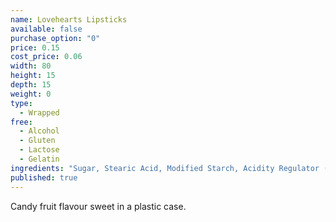 ```yaml
---
name: Lovehearts Lipsticks
available: false
purchase_option: "0"
price: 0.15
cost_price: 0.06
width: 80
height: 15
depth: 15
weight: 0
type: 
  - Wrapped
free: 
  - Alcohol
  - Gluten
  - Lactose
  - Gelatin
ingredients: "Sugar, Stearic Acid, Modified Starch, Acidity Regulator (Tartaric Acid), Cornflour, Magnesium Stearate. Colours: Anthocyanins"
published: true
---
```

Candy fruit flavour sweet in a plastic case.